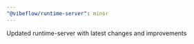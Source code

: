 ```yaml
---
"@vibeflow/runtime-server": minor
---
```


Updated runtime-server with latest changes and improvements
